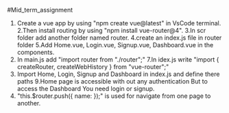 #Mid_term_assignment

1. Create a vue app by using "npm create vue@latest" in VsCode terminal.
2.Then install routing by using "npm install vue-router@4".
3.In scr folder add another folder named router.
4.create an index.js file in router folder
5.Add Home.vue, Login.vue, Signup.vue, Dashboard.vue in the components.
6. In main.js add "import router from "./router";"
7.In idex.js write "import { createRouter, createWebHistory } from "vue-router";"
8. Import Home, Login, Signup and Dashboard in index.js and define there paths
9.Home page is accessible with out any authentication But to access the Dashboard You need login or signup.
10. "this.$router.push({ name: });" is used for navigate from one page to another. 


